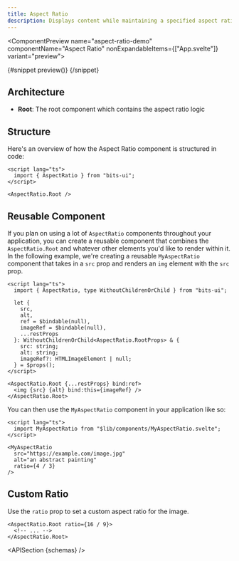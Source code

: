 ```yaml
---
title: Aspect Ratio
description: Displays content while maintaining a specified aspect ratio, ensuring consistent visual proportions.
---
```


<script>
	import { APISection, ComponentPreview, AspectRatioDemo } from '$lib/components/index.js'
	let { schemas } = $props()
</script>

<ComponentPreview name="aspect-ratio-demo" componentName="Aspect Ratio" nonExpandableItems={["App.svelte"]} variant="preview">

{#snippet preview()}
<AspectRatioDemo />
{/snippet}

</ComponentPreview>

## Architecture

- **Root**: The root component which contains the aspect ratio logic

## Structure

Here's an overview of how the Aspect Ratio component is structured in code:

```svelte
<script lang="ts">
  import { AspectRatio } from "bits-ui";
</script>

<AspectRatio.Root />
```

## Reusable Component

If you plan on using a lot of `AspectRatio` components throughout your application, you can create a reusable component that combines the `AspectRatio.Root` and whatever other elements you'd like to render within it. In the following example, we're creating a reusable `MyAspectRatio` component that takes in a `src` prop and renders an `img` element with the `src` prop.

```svelte title="MyAspectRatio.svelte"
<script lang="ts">
  import { AspectRatio, type WithoutChildrenOrChild } from "bits-ui";

  let {
    src,
    alt,
    ref = $bindable(null),
    imageRef = $bindable(null),
    ...restProps
  }: WithoutChildrenOrChild<AspectRatio.RootProps> & {
    src: string;
    alt: string;
    imageRef?: HTMLImageElement | null;
  } = $props();
</script>

<AspectRatio.Root {...restProps} bind:ref>
  <img {src} {alt} bind:this={imageRef} />
</AspectRatio.Root>
```

You can then use the `MyAspectRatio` component in your application like so:

```svelte title="+page.svelte"
<script lang="ts">
  import MyAspectRatio from "$lib/components/MyAspectRatio.svelte";
</script>

<MyAspectRatio
  src="https://example.com/image.jpg"
  alt="an abstract painting"
  ratio={4 / 3}
/>
```

## Custom Ratio

Use the `ratio` prop to set a custom aspect ratio for the image.

```svelte /ratio/
<AspectRatio.Root ratio={16 / 9}>
  <!-- ... -->
</AspectRatio.Root>
```

<APISection {schemas} />
